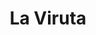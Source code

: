 ---
title: "La Viruta"
url: /ciudad-autonoma-de-buenos-aires/la-viruta-ciudad-de-la-paz/
shop: Baustoffe
---